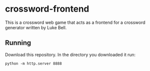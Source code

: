 crossword-frontend
===================


This is a crossword web game that acts as a frontend for a crossword generator written by Luke Bell.

Running
-------------------

Download this repository. In the directory you downloaded it run:

	python -m http.server 8888
